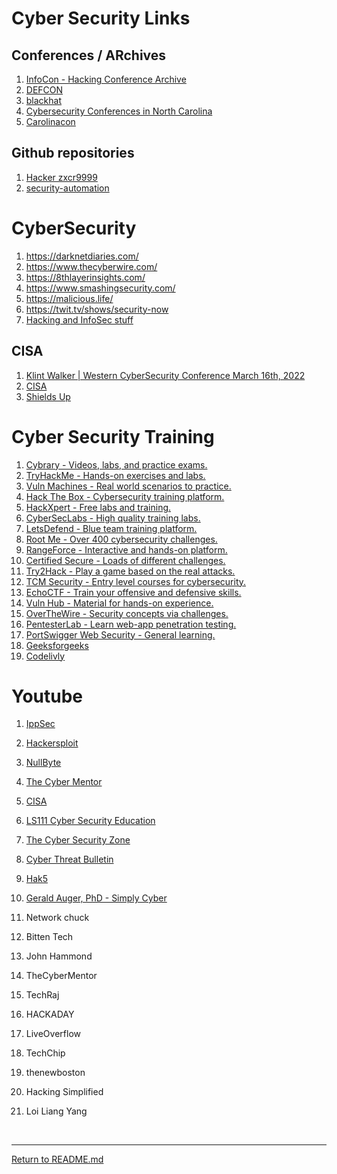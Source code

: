 # Cyber Security Links


## Conferences / ARchives

1. [InfoCon - Hacking Conference Archive](https://infocon.org/)
1. [DEFCON](https://defcon.org/)
1. [blackhat](https://www.blackhat.com/)
1. [Cybersecurity Conferences in North Carolina](https://infosec-conferences.com/us-state/north-carolina/)
1. [Carolinacon](https://carolinacon.org/schedule.html)


## Github repositories

 1. [Hacker zxcr9999](https://github.com/hoaan1995)
 1. [security-automation](https://github.com/topics/security-automation?l=python)

# CyberSecurity

 1. https://darknetdiaries.com/
 1. https://www.thecyberwire.com/
 1. https://8thlayerinsights.com/
 1. https://www.smashingsecurity.com/
 1. https://malicious.life/
 1. https://twit.tv/shows/security-now
 1. [Hacking and InfoSec stuff](https://archive.org/details/HackingInfoSecMisc?sort=-publicdate&&and[]=subject%3A%22covert%22&and[]=subject%3A%22hacker%22)

## CISA

  1. [Klint Walker | Western CyberSecurity Conference March 16th, 2022](https://www.youtube.com/watch?v=XZMk3_PeKH0)
  1. [CISA](https://www.cisa.gov/)
  1. [Shields Up](https://www.cisa.gov/shields-up)

# Cyber Security Training

1. [Cybrary - Videos, labs, and practice exams.](https://www.cybrary.it/)
1. [TryHackMe - Hands-on exercises and labs.](https://tryhackme.com/)
1. [Vuln Machines - Real world scenarios to practice.](https://vulnmachines.com/)
1. [Hack The Box - Cybersecurity training platform.](https://www.hackthebox.com/)
1. [HackXpert - Free labs and training.](https://labs.hackxpert.com/)
1. [CyberSecLabs - High quality training labs.](https://cyberseclabs.io/)
1. [LetsDefend - Blue team training platform.](https://letsdefend.io/)
1. [Root Me - Over 400 cybersecurity challenges.](https://www.root-me.org/?lang=en)
1. [RangeForce - Interactive and hands-on platform.](https://www.rangeforce.com/)
1. [Certified Secure - Loads of different challenges.](https://www.certifiedsecure.com/frontpage)
1. [Try2Hack - Play a game based on the real attacks.](https://try2hack.me/)
1. [TCM Security - Entry level courses for cybersecurity.](https://tcm-sec.com/)
1. [EchoCTF - Train your offensive and defensive skills.](https://echoctf.com/)
1. [Vuln Hub - Material for hands-on experience.](https://www.vulnhub.com/)
1. [OverTheWire - Security concepts via challenges.](https://overthewire.org/wargames/)
1. [PentesterLab - Learn web-app penetration testing.](https://www.pentesterlab.com/)
1. [PortSwigger Web Security - General learning.](https://portswigger.net/web-security)
1. [Geeksforgeeks](https://www.geeksforgeeks.org/)
1. [Codelivly](https://www.codelivly.com/)

# Youtube

1. [IppSec](https://www.youtube.com/@ippsec)
1. [Hackersploit](https://www.youtube.com/watch?v=Yq2d9FuWjd8)
1. [NullByte](https://www.youtube.com/@NullByteWHT)
1. [The Cyber Mentor](https://www.youtube.com/@TCMSecurityAcademy)
1. [CISA](https://www.youtube.com/@CISAgov)
1. [LS111 Cyber Security Education](https://www.youtube.com/@ls111cyberEd)
1. [The Cyber Security Zone](https://www.youtube.com/@thecybersecurityzone)
1. [Cyber Threat Bulletin](https://www.youtube.com/@CyberThreatBulletin-DR)
1. [Hak5](https://www.youtube.com/@hak5)
1. [Gerald Auger, PhD - Simply Cyber](https://www.youtube.com/@SimplyCyber)

1. Network chuck
1. Bitten Tech
1. John Hammond
1. TheCyberMentor
1. TechRaj
1. HACKADAY
1. LiveOverflow
1. TechChip
1. thenewboston
1. Hacking Simplified
1. Loi Liang  Yang



<br>
<hr>

[Return to README.md](README.md)
